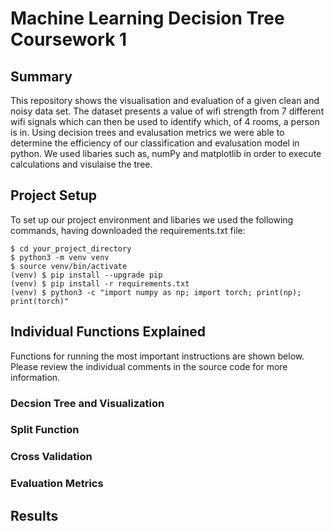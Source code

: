# Machine Learning Decision Tree Coursework 1

## Summary 
This repository shows the visualisation and evaluation of a given clean and noisy data set. The dataset presents a value of wifi strength from 7 different wifi signals which can then be used to identify which, of 4 rooms, a person is in. Using decision trees and evalusation metrics we were able to determine the efficiency of our classification and evalusation model in python. We used libaries such as, numPy and matplotlib in order to execute calculations and visulaise the tree.

## Project Setup
To set up our project environment and libaries we used the following commands, having downloaded the requirements.txt file:
```
$ cd your_project_directory 
$ python3 -m venv venv
$ source venv/bin/activate
(venv) $ pip install --upgrade pip
(venv) $ pip install -r requirements.txt
(venv) $ python3 -c "import numpy as np; import torch; print(np); print(torch)"
```
## Individual Functions Explained 

Functions for running the most important instructions are shown below. Please review the individual comments in the source code for more information.

### Decsion Tree and Visualization

### Split Function

### Cross Validation

### Evaluation Metrics 

## Results 
